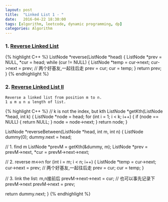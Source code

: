 ```yaml
---
layout: post
title:  "Linked List 1 - "
date:   2016-04-22 18:30:00
tags: [algorithm, leetcode, dynamic programming, dp]
categories: Algorithm
---
```


### 1. [Reverse Linked List](http://www.lintcode.com/en/problem/reverse-linked-list/)

{% highlight C++ %}
ListNode *reverse(ListNode *head) {
  ListNode *prev = NULL, *cur = head;
  while (cur != NULL) {
    ListNode *temp = cur->next;
    cur->next = prev;
    // 两个好基友,一起往后走
    prev = cur;
    cur = temp;
  }
  return prev;
}
{% endhighlight %}

### 2. [Reverse Linked List II](http://www.lintcode.com/en/problem/reverse-linked-list-ii/)
```
Reverse a linked list from position m to n.
1 ≤ m ≤ n ≤ length of list.
```
{% highlight C++ %}
// k is not the index, but kth
ListNode *getKth(ListNode *head, int k) {
  ListNode *node = head;
  for (int i = 1; i < k; i++) {
    if (node == NULL) {
      return NULL;
    }
    node = node->next;
  }
  return node;
}

ListNode *reverseBetween(ListNode *head, int m, int n) {
  ListNode dummy(0);
  dummy.next = head;

  // 1. find m
  ListNode *prevM = getKth(&dummy, m);
  ListNode *prev = prevM->next, *cur = prevM->next->next;

  // 2. reverse m<->n
  for (int i = m; i < n; i++) {
    ListNode *temp = cur->next;
    cur->next = prev;
    // 两个好基友,一起往后走
    prev = cur;
    cur = temp;
  }

  // 3. link the list: m,n接前后
  prevM->next->next = cur;  // 也可以事先记录下prevM->next
  prevM->next = prev;

  return dummy.next;
}
{% endhighlight %}


